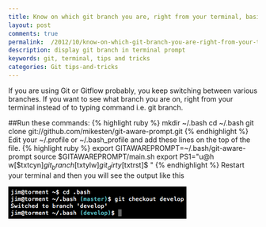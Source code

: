 ```yaml
---
title: Know on which git branch you are, right from your terminal, basically git branch prompt
layout: post
comments: true
permalink:  /2012/10/know-on-which-git-branch-you-are-right-from-your-terminal-basically-git-branch-prompt/
description: display git branch in terminal prompt
keywords: git, terminal, tips and tricks
categories: Git tips-and-tricks
---
```

If you are using Git or Gitflow probably, you keep switching between various branches. If you want to see what branch you are on, right from your terminal instead of to typing command i.e. git branch.

##Run these commands:
{% highlight ruby %}
mkdir ~/.bash
cd ~/.bash
git clone git://github.com/mikesten/git-aware-prompt.git
{% endhighlight %}
Edit your ~/.profile or ~/.bash_profile and add these lines on the top of the file.
{% highlight ruby %}
export GITAWAREPROMPT=~/.bash/git-aware-prompt
source $GITAWAREPROMPT/main.sh
export PS1="u@h w[$txtcyn]$git_branch[$txtylw]$git_dirty[$txtrst]$ "
{% endhighlight %}
Restart your terminal and then you will see the output like this

![Git brancg info on terminal](/wp-content/uploads/2012/10/b588e9e1480c94802e4860b5fd2d0f82.png?fit=360,65)
